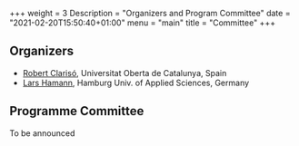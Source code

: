 +++
weight = 3
Description = "Organizers and Program Committee"
date = "2021-02-20T15:50:40+01:00"
menu = "main"
title = "Committee"
+++

## Organizers

* [Robert Clarisó](https://robertclariso.github.io), Universitat Oberta de Catalunya, Spain
* [Lars Hamann](https://www.haw-hamburg.de/en/university/employees/detail/person/person/show/lars-hamann/172/), Hamburg Univ. of Applied Sciences, Germany



## Programme Committee 

To be announced
